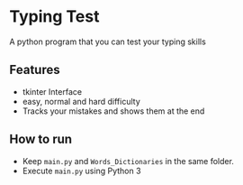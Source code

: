 # Typing Test 
A python program that you can test your typing skills

## Features
- tkinter Interface
- easy, normal and hard difficulty
- Tracks your mistakes and shows them at the end

## How to run
- Keep `main.py` and `Words_Dictionaries` in the same folder.  
- Execute `main.py` using Python 3
